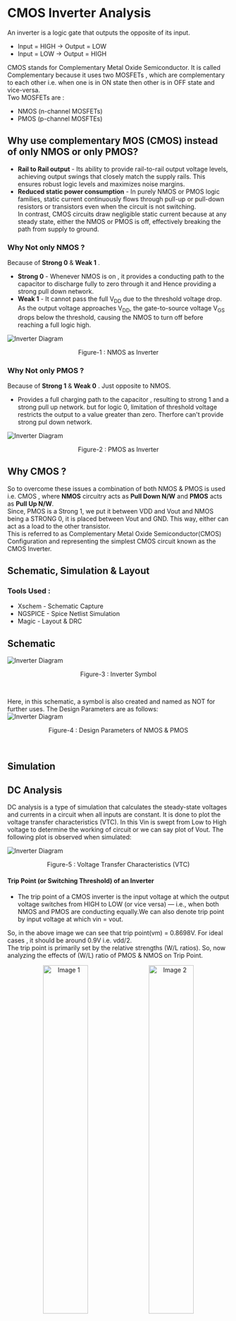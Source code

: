 # CMOS Inverter Analysis
An inverter is a logic gate that outputs the opposite of its input.  
- Input = HIGH → Output = LOW
- Input = LOW → Output  = HIGH

CMOS stands for Complementary Metal Oxide Semiconductor. It is called Complementary because it uses two MOSFETs , which are complementary to each other i.e. when one is in ON state then other is in OFF state and vice-versa.  
Two MOSFETs are :  
- NMOS (n-channel MOSFETs)
- PMOS (p-channel MOSFTEs)

## Why use complementary MOS (CMOS) instead of only NMOS or only PMOS?  
- **Rail to Rail output** - Its ability to provide rail-to-rail output voltage levels, achieving output swings that closely match the supply rails. This ensures robust logic levels and maximizes noise margins.
- **Reduced static power consumption** - In purely NMOS or PMOS logic families, static current continuously flows through pull-up or pull-down resistors or transistors even when the circuit is not switching.  
In contrast, CMOS circuits draw negligible static current because at any steady state, either the NMOS or PMOS is off, effectively breaking the path from supply to ground.

### Why Not only NMOS ?  
Because of **Strong 0** & **Weak 1** .  
- **Strong 0** - Whenever NMOS is on , it provides a conducting path to the capacitor to discharge fully to zero through it and Hence providing a strong pull down network.  
- **Weak 1** - It cannot pass the full V<sub>DD</sub> due to the threshold voltage drop. As the output voltage approaches V<sub>DD</sub>, the gate-to-source voltage V<sub>GS</sub> drops below the threshold, causing the NMOS to turn off before reaching a full logic high.

![Inverter Diagram](images/NMOS_as_inv.png)
<p align="center">
  Figure-1 : NMOS as Inverter
</p>

### Why Not only PMOS ?  
Because of **Strong 1** & **Weak 0** . 
Just opposite to NMOS. 
- Provides a full charging path to the capacitor , resulting to strong 1 and a strong pull up network. but for logic 0, limitation of threshold voltage restricts the output to a value greater than zero. Therfore can't provide strong pul down network.

![Inverter Diagram](images/PMOS_as_inv.png)
<p align="center">
  Figure-2 : PMOS as Inverter
</p>  

## Why CMOS ?
So to overcome these issues a combination of both NMOS & PMOS is used i.e. CMOS , where **NMOS** circuitry acts as **Pull Down N/W** and **PMOS** acts as **Pull Up N/W**.  
Since, PMOS is a Strong 1, we put it between VDD and Vout and NMOS being a STRONG 0, it is placed between Vout and GND. This way, either can act as a load to the other transistor.  
This is referred to as Complementary Metal Oxide Semiconductor(CMOS) Configuration and representing the simplest CMOS circuit known as the CMOS Inverter.

## Schematic, Simulation & Layout
### Tools Used : 
- Xschem - Schematic Capture
- NGSPICE - Spice Netlist Simulation
- Magic - Layout & DRC

## **Schematic** 
![Inverter Diagram](images/INV_Sch_sym.png)
<p align="center">
  Figure-3 : Inverter Symbol 
</p><br>

Here, in this schematic, a symbol is also created and named as NOT for further uses. The Design Parameters are as follows:  
![Inverter Diagram](images/Design_para.png)
<p align="center">
  Figure-4 : Design Parameters of NMOS & PMOS
</p><br>  

## **Simulation**
## DC Analysis  
DC analysis is a type of simulation that calculates the steady-state voltages and currents in a circuit when all inputs are constant.
It is done to plot the voltage transfer characteristics (VTC). In this Vin is swept from Low to High voltage to determine the working of circuit or we can say plot of Vout. The following plot is observed when simulated:

![Inverter Diagram](images/VTC.png)
<p align="center">
  Figure-5 : Voltage Transfer Characteristics (VTC) 
</p>    


#### **Trip Point (or Switching Threshold) of an Inverter**  
- The trip point of a CMOS inverter is the input voltage at which the output voltage switches from HIGH to LOW (or vice versa) — i.e., when both NMOS and PMOS are conducting equally.We can also denote trip point by input voltage at which vin = vout.
  
So, in the above image we can see that trip point(vm) = 0.8698V. For ideal cases , it should be around 0.9V i.e. vdd/2.  
The trip point is primarily set by the relative strengths (W/L ratios). So, now analyzing the effects of (W/L) ratio of PMOS & NMOS on Trip Point.  

<p align="center">
  <img src="images/tp_ratio3.png" alt="Image 1" width="45%" style="margin-right: 10px;"/>
  <img src="images/tp_ratio4.png" alt="Image 2" width="45%"/>
</p>  
<p align="center">
  Figure-6(a) : w<sub>p</sub>/w<sub>n</sub> , vm=0.8930V   &    Figure 6(b) : w<sub>p</sub>/w<sub>n</sub> = 4 , vm=0.905
</p>  

So , we can say that as PMOS gets stronger (or w<sub>p</sub>/w<sub>n</sub> increases) then trip point move towards its ideal value i.e. vdd/2 .  

### Noise Margin Analysis
It is the margin (or range) for the noise to cause a fluctuation in input but there is no change in the output.  
Terms related to Noise margin:
- V<sub>IL</sub> - Maximum input voltage that can be considered as logic LOW (0).
- V<sub>IH</sub> - Minimum input voltage that can be considered as logic HIGH (1).
- V<sub>OH</sub> - Minimum voltage the inverter outputs when trying to represent logic HIGH (1).
- V<sub>OL</sub> - Maximum voltage the inverter outputs when trying to represent logic LOW (0).  

![Inverter Diagram](images/noise_margin.png)
<p align="center">
  Figure-7 : Noise Margin Analysis
</p><br>  


![Inverter Diagram](images/voh_vol.png)
<p align="center">
  Figure-8 : Finding V<sub>OH</sub> and V<sub>OL</sub> 
</p><br>

Based on the above two figures, we can estimate that :

- V<sub>IL</sub> = 0.7835V
- V<sub>IH</sub> = 1.0334V
- V<sub>OH</sub> = 1.7464V
- V<sub>OL</sub> = 0.0690V

So, the two values of Noise Margin (or Noise Immunity):
- NM<sub>L</sub>(Noise Margin for LOW) =  V<sub>IL</sub> - V<sub>OL</sub> = 0.7835 - 0.0690 = 0.7145V
- NM<sub>H</sub>(Noise Margin for HIGH) =  V<sub>OH</sub> - V<sub>IH</sub> = 1.7464 - 1.0334 = 0.7130V

Generally, for w<sub>p</sub>/w<sub>n</sub> = 3.5 or 4 ,Noise Margin is nearly symmetrical i.e. NM<sub>L</sub> = NM<sub>H</sub> . 

## Transient Analysis  
Transient analysis is a type of simulation used to study how voltages and currents in a circuit change over time, especially during the switching or response to a change in input.  
### Delay Analysis
In this section, Four terms are widely used:  
- T<sub>PLH</sub> = Time difference between 50% of the input and 50% of the output when output goes from low to high. 
- T<sub>PHL</sub> = Time difference between 50% of the input and 50% of the output when output goes from low to high.
- T<sub>r</sub> = time taken by output to reach 90% from 10% of its max value.
- T<sub>f</sub> = time taken by output to reach 10% from 90% of its max value.  <br>  
![Inverter Diagram](images/delay.jpg)
<p align="center">
  Figure-9 : Delays in an Inverter
</p><br>

![Inverter Diagram](images/tplh_tphl.png)
<p align="center">
  Figure-10 : Propagation Delay 
</p><br>
With reference to above diagram, we can estimate that T<sub>PLH</sub> = 0.4594 nS & T<sub>PHL</sub> = 0.3272 nS . But this propagation delay depends on the input applied , which can be a clock input or input from any other inverter. So this delay changes, if there is any change in the input.
Now, what happens to propagation delay if the rise and fall time of the input V<sub>in</sub> changes.  

![Inverter Diagram](images/tplh_tphl_2.png)
<p align="center">
  Figure-11 : Propagation Delay When V<sub>in</sub> is changed
</p><br>
Above Picture clearly states that T<sub>PLH</sub> & T<sub>PHL</sub> changes as there is some change in input.
T<sub>PLH</sub> = 0.4594 nS & T<sub>PHL</sub> = 0.3272 nS . As a result increasing the rise and fall time of input increases the propagation delay.

Whenever there is a need of isolated analysis of inverter then we go with rise & fall time of output waveform instead of propagation delay.  <br>  
![Inverter Diagram](images/tr_tf.png)
<p align="center">
  Figure-12 : Rise Time & Fall Time
</p><br>

